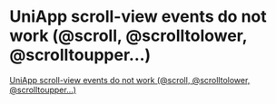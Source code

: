 # UniApp scroll-view events do not work (@scroll, @scrolltolower, @scrolltoupper...)
[UniApp scroll-view events do not work (@scroll, @scrolltolower, @scrolltoupper...)](https://aiwithcloud.com/2022/09/15/uniapp_scroll_view_events_do_not_work_scroll_scrolltolower_scrolltoupper/)